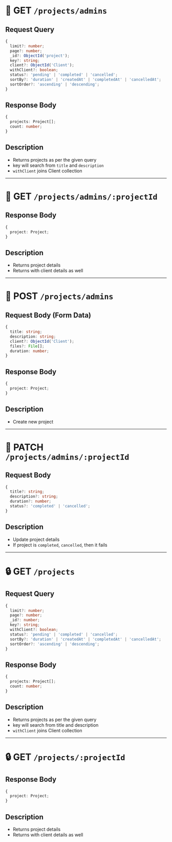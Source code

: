 # 🔐 GET `/projects/admins`

## Request Query

```ts
{
  limit?: number;
  page?: number;
  _id?: ObjectId('project');
  key?: string;
  client?: ObjectId('Client');
  withClient?: boolean;
  status?: 'pending' | 'completed' | 'cancelled';
  sortBy?: 'duration' | 'createdAt' | 'completedAt' | 'cancelledAt';
  sortOrder?: 'ascending' | 'descending';
}
```

## Response Body

```ts
{
  projects: Project[];
  count: number;
}
```

## Description

- Returns projects as per the given query
- key will search from `title` and `description`
- `withClient` joins Client collection

---

# 🔐 GET `/projects/admins/:projectId`

## Response Body

```ts
{
  project: Project;
}
```

## Description

- Returns project details
- Returns with client details as well

---

# 🔐 POST `/projects/admins`

## Request Body (Form Data)

```ts
{
  title: string;
  description: string;
  client?: ObjectId('Client');
  files?: File[];
  duration: number;
}
```

## Response Body

```ts
{
  project: Project;
}
```

## Description

- Create new project

---

# 🔐 PATCH `/projects/admins/:projectId`

## Request Body

```ts
{
  title?: string;
  description?: string;
  duration?: number;
  status?: 'completed' | 'cancelled';
}
```

## Description

- Update project details
- If project is `completed`, `cancelled`, then it fails

---

# 🔒 GET `/projects`

## Request Query

```ts
{
  limit?: number;
  page?: number;
  _id?: number;
  key?: string;
  withClient?: boolean;
  status?: 'pending' | 'completed' | 'cancelled';
  sortBy?: 'duration' | 'createdAt' | 'completedAt' | 'cancelledAt';
  sortOrder?: 'ascending' | 'descending';
}
```

## Response Body

```ts
{
  projects: Project[];
  count: number;
}
```

## Description

- Returns projects as per the given query
- key will search from title and description
- `withClient` joins Client collection

---

# 🔒 GET `/projects/:projectId`

## Response Body

```ts
{
  project: Project;
}
```

## Description

- Returns project details
- Returns with client details as well
